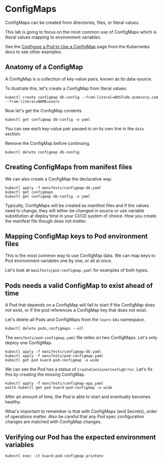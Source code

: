 # ConfigMaps

ConfigMaps can be created from directories, files, or literal values.

This lab is going to focus on the most common use of ConfigMaps which is literal values mapping to environment variables.

See the [Configure a Pod to Use a ConfigMap](https://kubernetes.io/docs/tasks/configure-pod-container/configure-pod-configmap/) page from the Kubernetes docs to see other examples.

## Anatomy of a ConfigMap

A ConfigMap is a collection of key-value pairs, known as its data-source.

To illustrate this, let's create a ConfigMap from literal values.

    kubectl create configmap db-config --from-literal=HOST=db.acmecorp.com --from-literal=NAME=users

Now let's get the ConfigMap contents.

    kubectl get configmap db-config -o yaml

You can see each key-value pair passed in on its own line in the `data` section.

Remove the ConfigMap before continuing.

    kubectl delete configmap db-config

## Creating ConfigMaps from manifest files

We can also create a ConfigMap the declarative way.

    kubectl apply -f manifests/configmap-db.yaml
    kubectl get configmaps
    kubectl get configmap db-config -o yaml    

Typically, ConfigMaps will be created as manifest files and if the values need to change, they will either be changed in source or use variable substitution at deploy time in your CI/CD system of choice. How you create the manifest file though does not matter.

## Mapping ConfigMap keys to Pod environment files

This is the most common way to use ConfigMap data. We can map keys to Pod environment variables one by one, or all at once.

Let's look at `manifests/pod-configmap.yaml` for examples of both types.

## Pods needs a valid ConfigMap to exist ahead of time

A Pod that depends on a ConfigMap will fail to start if the ConfigMap does not exist, or if the pod references a ConfigMap key that does not exist.

Let's delete all Pods and ConfigMaps from the `learn-k8s` namespace.

    kubectl delete pods,configmaps --all

The `manifests/pod-configmap.yaml` file relies on two ConfigMaps. Let's only deploy one ConfigMap.

    kubectl apply -f manifests/configmap-db.yaml
    kubectl apply -f manifests/pod-configmap.yaml
    kubectl get pod kuard-pod-configmap -o wide

We can see the Pod has a status of `CreateContainerConfigError`. Let's fix this by creating the missing ConfigMap.

    kubectl apply -f manifests/configmap-app.yaml
    watch kubectl get pod kuard-pod-configmap -o wide

After an amount of time, the Pod is able to start and eventually becomes healthy.

What's important to remember is that with ConfigMaps (and Secrets), order of operations matter. Also be careful that any Pod spec configuration changes are matched with ConfigMap changes.

## Verifying our Pod has the expected environment variables

    kubectl exec -it kuard-pod-configmap printenv
